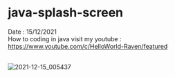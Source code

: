 # java-splash-screen
Date : 15/12/2021<br/>
How to coding in java
visit my youtube : https://www.youtube.com/c/HelloWorld-Raven/featured
<br/><br/>

![2021-12-15_005437](https://user-images.githubusercontent.com/58245926/146213522-d0995072-1a45-4375-899c-825c16eb6378.png)
